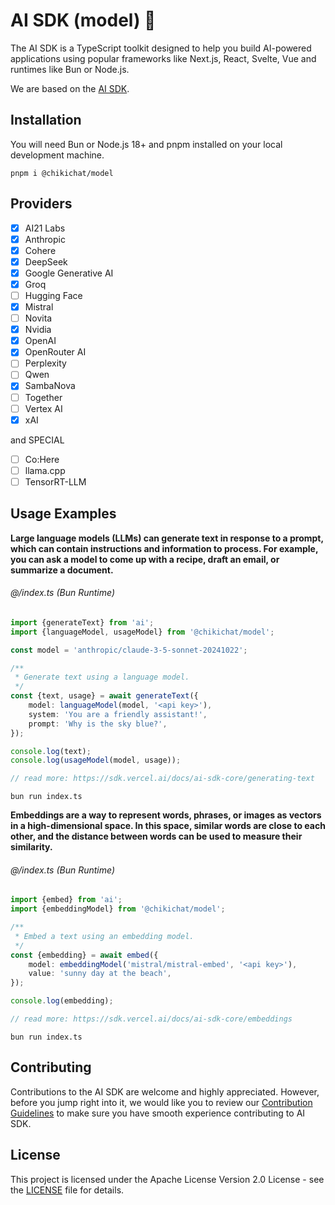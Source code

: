 # AI SDK (model) 👋

The AI SDK is a TypeScript toolkit designed to help you build AI-powered applications
using popular frameworks like Next.js, React, Svelte, Vue and runtimes like Bun or Node.js.

We are based on the [AI SDK](https://sdk.vercel.ai).

## Installation

You will need Bun or Node.js 18+ and pnpm installed on your local development machine.

```shell
pnpm i @chikichat/model
```

## Providers

- [x] AI21 Labs
- [x] Anthropic
- [x] Cohere
- [x] DeepSeek
- [x] Google Generative AI
- [x] Groq
- [ ] Hugging Face
- [x] Mistral
- [ ] Novita
- [x] Nvidia
- [x] OpenAI
- [x] OpenRouter AI
- [ ] Perplexity
- [ ] Qwen
- [x] SambaNova
- [ ] Together
- [ ] Vertex AI
- [x] xAI

and SPECIAL

- [ ] Co:Here
- [ ] llama.cpp
- [ ] TensorRT-LLM

## Usage Examples

**Large language models (LLMs) can generate text in response to a prompt, which can contain instructions and information
to process. For example, you can ask a model to come up with a recipe, draft an email, or summarize a document.**

###### @/index.ts (Bun Runtime)

```ts
import {generateText} from 'ai';
import {languageModel, usageModel} from '@chikichat/model';

const model = 'anthropic/claude-3-5-sonnet-20241022';

/**
 * Generate text using a language model.
 */
const {text, usage} = await generateText({
    model: languageModel(model, '<api key>'),
    system: 'You are a friendly assistant!',
    prompt: 'Why is the sky blue?',
});

console.log(text);
console.log(usageModel(model, usage));

// read more: https://sdk.vercel.ai/docs/ai-sdk-core/generating-text 
```

```shell
bun run index.ts
```

**Embeddings are a way to represent words, phrases, or images as vectors in a high-dimensional space. In this space,
similar words are close to each other, and the distance between words can be used to measure their similarity.**

###### @/index.ts (Bun Runtime)

```ts
import {embed} from 'ai';
import {embeddingModel} from '@chikichat/model';

/**
 * Embed a text using an embedding model.
 */
const {embedding} = await embed({
    model: embeddingModel('mistral/mistral-embed', '<api key>'),
    value: 'sunny day at the beach',
});

console.log(embedding);

// read more: https://sdk.vercel.ai/docs/ai-sdk-core/embeddings
```

```shell
bun run index.ts
```

## Contributing

Contributions to the AI SDK are welcome and highly appreciated. However, before you jump right into it, we would like
you to review our [Contribution Guidelines](https://github.com/ChikiChat/ai/blob/main/CONTRIBUTING.md) to make sure you have smooth experience contributing to AI
SDK.

## License

This project is licensed under the Apache License Version 2.0 License - see the [LICENSE](https://github.com/ChikiChat/ai/blob/main/LICENSE) file for details.

